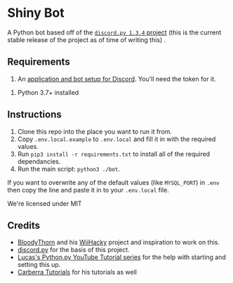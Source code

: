 # Shiny Bot

A Python bot based off of the [`discord.py 1.3.4` project](https://discordpy.readthedocs.io/en/v1.3.4/) (this is the current stable release of the project as of time of writing this)
.
## Requirements
1. An [application and bot setup for Discord](https://discord.com/developers/). You'll need the token for it.
<!-- 1. A mysql database with login information to log into a db.
1. A redis database for the user system. -> currently used. -->
1. Python 3.7+ installed

## Instructions
1. Clone this repo into the place you want to run it from.
1. Copy `.env.local.example` to `.env.local` and fill it in with the required values.
1. Run `pip3 install -r requirements.txt` to install all of the required dependancies.
1. Run the main script: `python3 ./bot`.

If you want to overwrite any of the default values (like `MYSQL_PORT`) in `.env` then copy the line and paste it in to your `.env.local` file.

We're licensed under MIT

## Credits
* [BloodyThorn](https://github.com/bloodythorn) and his [WiiHacky](https://github.com/bloodythorn/wiihacky/) project and inspiration to work on this.
* [discord.py](https://github.com/Rapptz/discord.py) for the basis of this project.
* [Lucas's Python.py YouTube Tutorial series](https://www.youtube.com/playlist?list=PLW3GfRiBCHOhfVoiDZpSz8SM_HybXRPzZ) for the help with starting and setting this up.
* [Carberra Tutorials](https://www.youtube.com/playlist?list=PLYeOw6sTSy6ZGyygcbta7GcpI8a5-Cooc) for his tutorials as well
